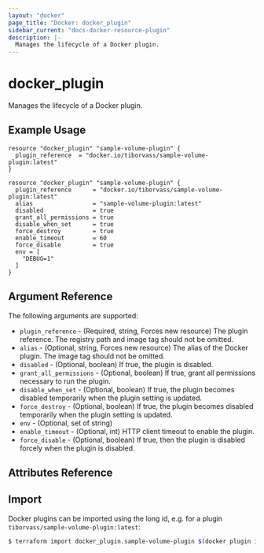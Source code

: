 ```yaml
---
layout: "docker"
page_title: "Docker: docker_plugin"
sidebar_current: "docs-docker-resource-plugin"
description: |-
  Manages the lifecycle of a Docker plugin.
---
```


# docker\_plugin

Manages the lifecycle of a Docker plugin.

## Example Usage

```hcl
resource "docker_plugin" "sample-volume-plugin" {
  plugin_reference  = "docker.io/tiborvass/sample-volume-plugin:latest"
}
```

```hcl
resource "docker_plugin" "sample-volume-plugin" {
  plugin_reference      = "docker.io/tiborvass/sample-volume-plugin:latest"
  alias                 = "sample-volume-plugin:latest"
  disabled              = true
  grant_all_permissions = true
  disable_when_set      = true
  force_destroy         = true
  enable_timeout        = 60
  force_disable         = true
  env = [
    "DEBUG=1"
  ]
}
```

## Argument Reference

The following arguments are supported:

* `plugin_reference` - (Required, string, Forces new resource) The plugin reference. The registry path and image tag should not be omitted.
* `alias` - (Optional, string, Forces new resource) The alias of the Docker plugin. The image tag should not be omitted.
* `disabled` - (Optional, boolean) If true, the plugin is disabled.
* `grant_all_permissions` - (Optional, boolean) If true, grant all permissions necessary to run the plugin.
* `disable_when_set` - (Optional, boolean) If true, the plugin becomes disabled temporarily when the plugin setting is updated.
* `force_destroy` - (Optional, boolean) If true, the plugin becomes disabled temporarily when the plugin setting is updated.
* `env` - (Optional, set of string)
* `enable_timeout` - (Optional, int) HTTP client timeout to enable the plugin.
* `force_disable` - (Optional, boolean) If true, then the plugin is disabled forcely when the plugin is disabled.

## Attributes Reference

## Import

Docker plugins can be imported using the long id, e.g. for a plugin `tiborvass/sample-volume-plugin:latest`:

```sh
$ terraform import docker_plugin.sample-volume-plugin $(docker plugin inspect -f "{{.ID}}" tiborvass/sample-volume-plugin:latest)
```
